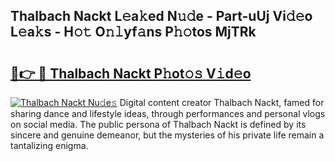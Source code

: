 ## Thalbach Nackt L𝚎a𝚔ed N𝚞𝚍e - Part-uUj Vi𝚍𝚎o L𝚎a𝚔s - H𝚘𝚝 O𝚗𝚕yf𝚊ns P𝚑𝚘tos MjTRk

# <h2><a href="http://kf0w0u.oniu.top/?m=Thalbach+Nackt">🔗👉 🔴 Thalbach Nackt P𝚑ot𝚘𝚜 V𝚒d𝚎o</a></h2>

[![Thalbach Nackt Nu𝚍e𝚜](https://i.imgur.com/0qMVB7G.gif)](http://kf0w0u.oniu.top/?m=Thalbach+Nackt)
Digital content creator Thalbach Nackt, famed for sharing dance and lifestyle ideas, through performances and personal vlogs on social media. The public persona of Thalbach Nackt is defined by its sincere and genuine demeanor, but the mysteries of his private life remain a tantalizing enigma.  

